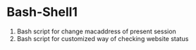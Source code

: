 # Bash-Shell1
1. Bash script for change macaddress of present session
2. Bash script for customized way of checking website status
